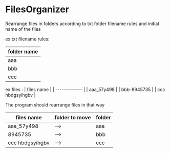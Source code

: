 # FilesOrganizer

Rearrange files in folders according to txt folder filename rules and initial name of the files

ex txt filename rules: 

| folder name |
| ------------- |
| aaa |
| bbb |
| ccc |

ex files :
| files name |
| ------------- | 
| aaa_57y498 | 
| bbb-8945735 |
| ccc hbdgsyihgbv |


The program should rearrange files in that way

| files name | folder to move | folder |
| ------------- | ------------- |------------- |
| aaa_57y498 | --> |aaa |
| 8945735 | --> | bbb |
| ccc hbdgsyihgbv | --> | ccc |
